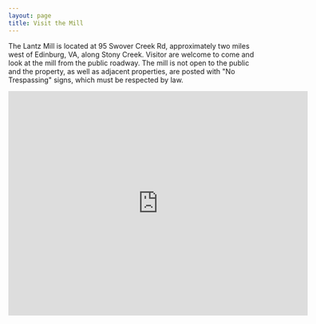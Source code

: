 ```yaml
---
layout: page
title: Visit the Mill
---
```


The Lantz Mill is located at 95 Swover Creek Rd, approximately two miles west of Edinburg, VA, along Stony Creek.
Visitor are welcome to come and look at the mill from the public roadway. The mill is not open to the public and the property, as well as adjacent properties, are posted with "No Trespassing" signs, which must be respected by law.

<iframe src="https://www.google.com/maps/embed?pb=!1m18!1m12!1m3!1d3107.6105902971526!2d-78.5952776846513!3d38.84137817957932!2m3!1f0!2f0!3f0!3m2!1i1024!2i768!4f13.1!3m3!1m2!1s0x89b5abded9dabc6d%3A0x73e00c5c463d6abb!2s95+Swover+Creek+Rd%2C+Edinburg%2C+VA+22824!5e0!3m2!1sen!2sus!4v1517107899798" width="600" height="450" frameborder="0" style="border:0" allowfullscreen></iframe>
